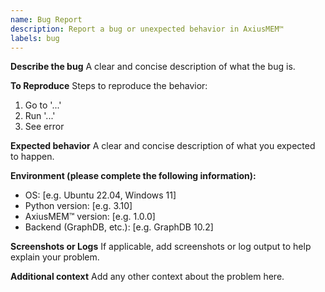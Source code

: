 ```yaml
---
name: Bug Report
description: Report a bug or unexpected behavior in AxiusMEM™
labels: bug
---
```


**Describe the bug**
A clear and concise description of what the bug is.

**To Reproduce**
Steps to reproduce the behavior:
1. Go to '...'
2. Run '...'
3. See error

**Expected behavior**
A clear and concise description of what you expected to happen.

**Environment (please complete the following information):**
- OS: [e.g. Ubuntu 22.04, Windows 11]
- Python version: [e.g. 3.10]
- AxiusMEM™ version: [e.g. 1.0.0]
- Backend (GraphDB, etc.): [e.g. GraphDB 10.2]

**Screenshots or Logs**
If applicable, add screenshots or log output to help explain your problem.

**Additional context**
Add any other context about the problem here. 